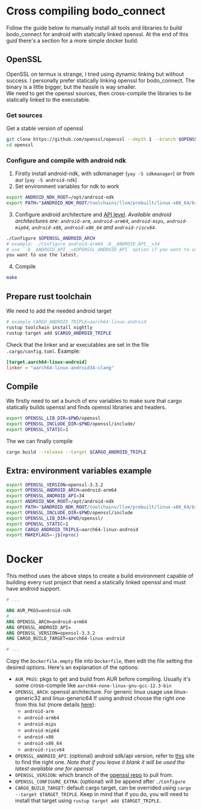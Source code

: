 # Cross compiling bodo\_connect
Follow the guide below to manually install all tools and libraries to build bodo\_connect for android
with statically linked openssl.
At the end of this guid there's a section for a more simple docker build.

## OpenSSL
OpenSSL on termux is strange, I tried using dynamic linking but without success. I personally
prefer statically linking openssl for bodo\_connect. The binary is a little bigger, but the hassle
is way smaller.  
We need to get the openssl sources, then cross-compile the libraries to be statically linked to
the executable.

### Get sources
Get a stable version of openssl
```sh
git clone https://github.com/openssl/openssl --depth 1 --branch $OPENSSL_VERSION
cd openssl
```

### Configure and compile with android ndk
1. Firstly install android-ndk, with sdkmanager (`yay -S sdkmanager`) or from aur (`yay -S android-ndk`)
2. Set environment variables for ndk to work
```sh
export ANDROID_NDK_ROOT=/opt/android-ndk
export PATH="$ANDROID_NDK_ROOT/toolchains/llvm/prebuilt/linux-x86_64/bin:$PATH"
```
3. Configure android architecture and [API level](https://apilevels.com/).
*Available android architectures are: `android-arm`, `android-arm64`, `android-mips`,
 `android-mip64`, `android-x86`, `android-x86_64` and `android-riscv64`.*
```sh
./Configure $OPENSSL_ANDROID_ARCH
# example: ./Configure android-arm64 -D__ANDROID_API__=34
# use `-D__ANDROID_API__=$OPENSSL_ANDROID_API` option if you want to use a specific toolchain, omit if 
you want to use the latest.
```
4. Compile
```sh
make
```

## Prepare rust toolchain
We need to add the needed android target
```sh
# example CARGO_ANDROID_TRIPLE=aarch64-linux-android
rustup toolchain install nightly
rustup target add $CARGO_ANDROID_TRIPLE
```
Check that the linker and ar executables are set in the file `.cargo/config.toml`. Example:
```toml
[target.aarch64-linux-android]
linker = "aarch64-linux-android34-clang"
```

## Compile 
We firstly need to set a bunch of env variables to make sure that cargo statically builds openssl and 
finds openssl libraries and headers.
```sh
export OPENSSL_LIB_DIR=$PWD/openssl
export OPENSSL_INCLUDE_DIR=$PWD/openssl/include/
export OPENSSL_STATIC=1
```
The we can finally compile
```sh
cargo build --release --target $CARGO_ANDROID_TRIPLE
```

## Extra: environment variables example
```sh
export OPENSSL_VERSION=openssl-3.3.2
export OPENSSL_ANDROID_ARCH=android-arm64
export OPENSSL_ANDROID_API=34
export ANDROID_NDK_ROOT=/opt/android-ndk
export PATH="$ANDROID_NDK_ROOT/toolchains/llvm/prebuilt/linux-x86_64/bin:$PATH"
export OPENSSL_INCLUDE_DIR=$PWD/openssl/include
export OPENSSL_LIB_DIR=$PWD/openssl/
export OPENSSL_STATIC=1
export CARGO_ANDROID_TRIPLE=aarch64-linux-android
export MAKEFLAGS=-j$(nproc)
```

# Docker
This method uses the above steps to create a build environment capable of building every rust
project that need a statically linked openssl and must have android support.

```Dockerfile
# ...

ARG AUR_PKGS=android-ndk
# ...
ARG OPENSSL_ARCH=android-arm64
ARG OPENSSL_ANDROID_API=
ARG OPENSSL_VERSION=openssl-3.3.2
ARG CARGO_BUILD_TARGET=aarch64-linux-android

# ...
```

Copy the `Dockerfile.empty` file into `Dockerfile`, then edit the file setting the desired
options. Here's an explanation of the options:
- `AUR_PKGS`: pkgs to get and build from AUR before compiling. Usually it's some cross-compile like 
`aarch64-none-linux-gnu-gcc-12.3-bin`
- `OPENSSL_ARCH`: openssl architecture. For generic linux usage use linux-generic32 and 
linux-generic64 If using android choose the right one from this list (more details
[here](https://github.com/openssl/openssl/blob/master/NOTES-ANDROID.md)):
    - `android-arm`
    - `android-arm64`
    - `android-mips`
    - `android-mip64`
    - `android-x86`
    - `android-x86_64` 
    - `android-riscv64`
 - `OPENSSL_ANDROID_API`: (optional) android sdk/api version, refer to [this](https://apilevels.com) site
 to find the right one.
 *Note that if you leave it blank it will be used the latest available one for openssl*
 - `OPENSSL_VERSION`: which branch of the [openssl repo](https://github.com/openssl/openssl) to pull from.
 - `OPENSSL_CONFIGURE_EXTRA`: (optional) will be append after `./Configure`
 - `CARGO_BUILD_TARGET`: default cargo target, can be overrided using `cargo --target $TARGET_TRIPLE`. Keep
 in mind that if you do, you will need to install that target using `rustup target add $TARGET_TRIPLE`.

